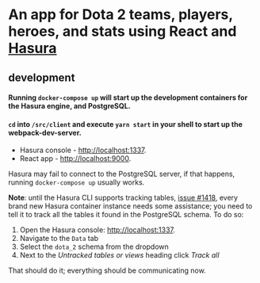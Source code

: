 # An app for Dota 2 teams, players, heroes, and stats using React and [Hasura](https://hasura.io/) 

## development
#### Running `docker-compose up` will start up the development containers for the Hasura engine, and PostgreSQL.
#### `cd` into `/src/client` and execute `yarn start` in your shell to start up the webpack-dev-server.

* Hasura console - [http://localhost:1337](http://localhost:1337).
* React app - [http://localhost:9000](http://localhost:9000).

Hasura may fail to connect to the PostgreSQL server, if that happens, running `docker-compose up` usually works.

**Note**: until the Hasura CLI supports tracking tables, [issue #1418](https://github.com/hasura/graphql-engine/issues/1418), every brand new Hasura container instance needs some assistance; you need to tell it to track all the tables it found in the PostgreSQL schema. To do so:

1. Open the Hasura console: [http://localhost:1337](http://localhost:1337).
2. Navigate to the `Data` tab
3. Select the `dota_2` schema from the dropdown
4. Next to the _Untracked tables or views_ heading click _Track all_

That should do it; everything should be communicating now.
